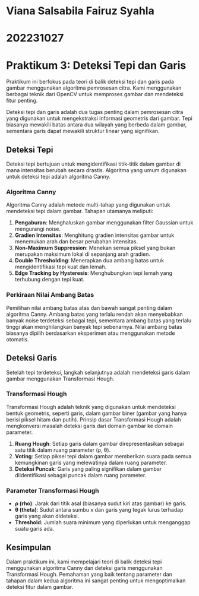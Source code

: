 # Viana Salsabila Fairuz Syahla
# 202231027
# Praktikum 3: Deteksi Tepi dan Garis

Praktikum ini berfokus pada teori di balik deteksi tepi dan garis pada gambar menggunakan algoritma pemrosesan citra. Kami menggunakan berbagai teknik dari OpenCV untuk memproses gambar dan mendeteksi fitur penting.

Deteksi tepi dan garis adalah dua tugas penting dalam pemrosesan citra yang digunakan untuk mengekstraksi informasi geometris dari gambar. Tepi biasanya mewakili batas antara dua wilayah yang berbeda dalam gambar, sementara garis dapat mewakili struktur linear yang signifikan.

## Deteksi Tepi

Deteksi tepi bertujuan untuk mengidentifikasi titik-titik dalam gambar di mana intensitas berubah secara drastis. Algoritma yang umum digunakan untuk deteksi tepi adalah algoritma Canny.

### Algoritma Canny

Algoritma Canny adalah metode multi-tahap yang digunakan untuk mendeteksi tepi dalam gambar. Tahapan utamanya meliputi:

1. **Pengaburan**: Menghaluskan gambar menggunakan filter Gaussian untuk mengurangi noise.
2. **Gradien Intensitas**: Menghitung gradien intensitas gambar untuk menemukan arah dan besar perubahan intensitas.
3. **Non-Maximum Suppression**: Menekan semua piksel yang bukan merupakan maksimum lokal di sepanjang arah gradien.
4. **Double Thresholding**: Menerapkan dua ambang batas untuk mengidentifikasi tepi kuat dan lemah.
5. **Edge Tracking by Hysteresis**: Menghubungkan tepi lemah yang terhubung dengan tepi kuat.

### Perkiraan Nilai Ambang Batas

Pemilihan nilai ambang batas atas dan bawah sangat penting dalam algoritma Canny. Ambang batas yang terlalu rendah akan menyebabkan banyak noise terdeteksi sebagai tepi, sementara ambang batas yang terlalu tinggi akan menghilangkan banyak tepi sebenarnya. Nilai ambang batas biasanya dipilih berdasarkan eksperimen atau menggunakan metode otomatis.

## Deteksi Garis

Setelah tepi terdeteksi, langkah selanjutnya adalah mendeteksi garis dalam gambar menggunakan Transformasi Hough.

### Transformasi Hough

Transformasi Hough adalah teknik yang digunakan untuk mendeteksi bentuk geometris, seperti garis, dalam gambar biner (gambar yang hanya berisi piksel hitam dan putih). Prinsip dasar Transformasi Hough adalah mengkonversi masalah deteksi garis dari domain gambar ke domain parameter.

1. **Ruang Hough**: Setiap garis dalam gambar direpresentasikan sebagai satu titik dalam ruang parameter (ρ, θ).
2. **Voting**: Setiap piksel tepi dalam gambar memberikan suara pada semua kemungkinan garis yang melewatinya dalam ruang parameter.
3. **Deteksi Puncak**: Garis yang paling signifikan dalam gambar diidentifikasi sebagai puncak dalam ruang parameter.

### Parameter Transformasi Hough

- **ρ (rho)**: Jarak dari titik asal (biasanya sudut kiri atas gambar) ke garis.
- **θ (theta)**: Sudut antara sumbu x dan garis yang tegak lurus terhadap garis yang akan dideteksi.
- **Threshold**: Jumlah suara minimum yang diperlukan untuk menganggap suatu garis ada.

## Kesimpulan

Dalam praktikum ini, kami mempelajari teori di balik deteksi tepi menggunakan algoritma Canny dan deteksi garis menggunakan Transformasi Hough. Pemahaman yang baik tentang parameter dan tahapan dalam kedua algoritma ini sangat penting untuk mengoptimalkan deteksi fitur dalam gambar.


